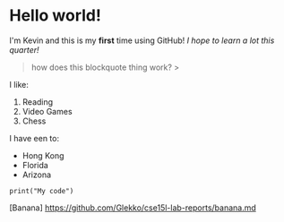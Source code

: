 # Hello world!
I'm Kevin and this is my **first** time using GitHub!
*I hope to learn a lot this quarter!*
> how does this blockquote thing work? >


I like:
1. Reading
2. Video Games
3. Chess

I have een to:
- Hong Kong
- Florida
- Arizona

`print("My code")`

[Banana] https://github.com/Glekko/cse15l-lab-reports/banana.md
